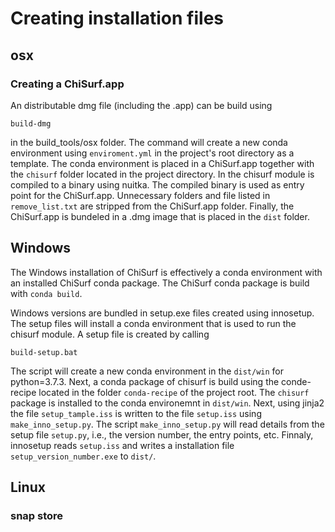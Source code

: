 # Creating installation files 

## osx

### Creating a ChiSurf.app

An distributable dmg file (including the .app) can be build using 

```
build-dmg
```

in the build_tools/osx folder. The command will create a new conda
environment using `enviroment.yml`  in the project's root directory as a
template. The conda environment is placed in a ChiSurf.app together with the
`chisurf` folder located in the project directory. In the chisurf module is
compiled to a binary using nuitka. The compiled binary is used as entry point
for the ChiSurf.app. Unnecessary folders and file listed in `remove_list.txt` 
are stripped from the ChiSurf.app folder. Finally, the ChiSurf.app is bundeled 
in a .dmg image that is placed in the ``dist`` folder. 

## Windows

The Windows installation of ChiSurf is effectively a conda environment with
an installed ChiSurf conda package. The ChiSurf conda package is build with
``conda build``.

Windows versions are bundled in setup.exe files created using innosetup. The
setup files will install a conda environment that is used to run the chisurf
module. A setup file is created by calling

```
build-setup.bat
```

The script will create a new conda environment in the `dist/win` for 
python=3.7.3. Next, a conda package of chisurf is build using the conde-recipe
located in the folder `conda-recipe` of the project root. The `chisurf` package
is installed to the conda environemnt in `dist/win`. Next, using jinja2 the 
file `setup_tample.iss` is written to the file `setup.iss` using
`make_inno_setup.py`. The script `make_inno_setup.py` will read details from 
the setup file `setup.py`, i.e., the version number, the entry points, etc. 
Finnaly, innosetup reads `setup.iss` and writes a installation file
`setup_version_number.exe` to `dist/`.

## Linux

### snap store
